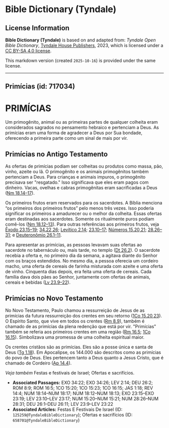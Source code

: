 # Bible Dictionary (Tyndale)

## License Information

**Bible Dictionary (Tyndale)** is based on and adapted from: _Tyndale Open Bible Dictionary_, [Tyndale House Publishers](https://tyndaleopenresources.com/), 2023, which is licensed under a [CC BY-SA 4.0 license](https://creativecommons.org/licenses/by-sa/4.0/legalcode.en).

This markdown version (created `2025-10-16`) is provided under the same license.



--------------------------------

## Primícias (id: 717034)

PRIMÍCIAS
=========

Um primogênito, animal ou as primeiras partes de qualquer colheita eram considerados sagrados no pensamento hebraico e pertenciam a Deus. As primícias eram uma forma de agradecer a Deus por Sua bondade, oferecendo a primeira parte como um sinal de mais por vir.

Primícias no Antigo Testamento
------------------------------

As ofertas de primícias podiam ser colheitas ou produtos como massa, pão, vinho, azeite ou lã. O primogênito e os animais primogênitos também pertenciam a Deus. Para crianças e animais impuros, o primogênito precisava ser "resgatado." Isso significava que eles eram pagos com dinheiro. Vacas, ovelhas e cabras primogênitas eram sacrificadas a Deus ([Nm 18\.14–17](https://ref.ly/Num18:14-Num18:17)).

Os primeiros frutos eram reservados para os sacerdotes. A Bíblia menciona “os primeiros dos primeiros frutos” pelo menos três vezes. Isso poderia significar os primeiros a amadurecer ou o melhor da colheita. Essas ofertas eram destinadas aos sacerdotes. Somente os ritualmente puros podiam comê\-los ([Nm 18\.12–13](https://ref.ly/Num18:12-Num18:13)). Para outras referências aos primeiros frutos, veja [Êxodo 23\.15–19](https://ref.ly/Exod23:15-Exod23:19); [34\.22,26](https://ref.ly/Exod34:22,Exod34:26); [Levítico 2\.14](https://ref.ly/Lev2:14); [23\.10–17](https://ref.ly/Lev23:10-Lev23:17); [Números 15\.20,21](https://ref.ly/Num15:20-Num15:21); [28\.26–31](https://ref.ly/Num28:26-Num28:31); e [Deuteronômio 26\.1–11](https://ref.ly/Deut26:1-Deut26:11).

Para apresentar as primícias, as pessoas levavam suas ofertas ao sacerdote no tabernáculo ou, mais tarde, no templo ([Dt 26\.2](https://ref.ly/Deut26:2)). O sacerdote recebia a oferta e, no primeiro dia da semana, a agitava diante do Senhor com os braços estendidos. No mesmo dia, a pessoa oferecia um cordeiro macho, uma oferta de cereais de farinha misturada com azeite e uma oferta de vinho. Cinquenta dias depois, era feita uma oferta de cereais. Cada família dava dois pães ao Senhor, juntamente com ofertas de animais, cereais e bebidas ([Lv 23\.9–22](https://ref.ly/Lev23:9-Lev23:22)).

Primícias no Novo Testamento
----------------------------

No Novo Testamento, Paulo chamou a ressurreição de Jesus de as primícias da futura ressurreição dos crentes em seu retorno ([1Co 15\.20,23](https://ref.ly/1Cor15:20,1Cor15:23)). O Espírito Santo, que vive em todos os crentes ([Rm 8\.9](https://ref.ly/Rom8:9)), também é chamado de as primícias da plena redenção que está por vir. "Primícias" também se referia aos primeiros crentes em uma região ([Rm 16\.5](https://ref.ly/Rom16:5); [1Co 16\.15](https://ref.ly/1Cor16:15)). Simbolizava uma promessa de uma colheita espiritual maior.

Os crentes cristãos são as primícias. Eles são a posse única e santa de Deus ([Tg 1\.18](https://ref.ly/Jas1:18)). Em Apocalipse, os 144\.000 são descritos como as primícias do povo de Deus. Eles pertencem tanto a Deus quanto a Jesus Cristo, que é chamado de Cordeiro ([Ap 14\.4](https://ref.ly/Rev14:4)).

*Veja também* Festas e festivais de Israel; Ofertas e sacrifícios.

* **Associated Passages:** EXO 34:22; EXO 34:26; LEV 2:14; DEU 26:2; ROM 8:9; ROM 16:5; 1CO 15:20; 1CO 15:23; 1CO 16:15; JAS 1:18; REV 14:4; NUM 18:14–NUM 18:17; NUM 18:12–NUM 18:13; EXO 23:15–EXO 23:19; LEV 23:10–LEV 23:17; NUM 15:20–NUM 15:21; NUM 28:26–NUM 28:31; DEU 26:1–DEU 26:11; LEV 23:9–LEV 23:22
* **Associated Articles:** Festas E Festivais De Israel (ID: `125259@TyndaleBibleDictionary`); Ofertas e sacrifícios (ID: `658701@TyndaleBibleDictionary`)

